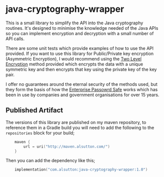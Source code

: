 # java-cryptography-wrapper

This is a small library to simplify the API into the Java cryptography routines. 
It's designed to minimise the knowledge needed of the Java APIs so you can 
implement encryption and decryption with a small number of API calls.

There are some unit tests which provide examples of how to use the API provided. 
If you want to use this library for Public/Private key encryption (Asymmetric Encryption),
I would recommend using the [Two Level Encryption](https://github.com/alsutton/java-cryptography-wrapper/blob/main/src/test/java/com/enterprisepasswordsafe/cryptography/EncryptionRoundTripTests.java#L49)
method provided which encrypts the data with a unique symmetric key and then encrypts that
key using the private key of the key pair.

I offer no guarantees around the eternal security of the methods used, but they
form the basis of how the [Enterprise Passowrd Safe](https://github.com/alsutton/enterprisepasswordsafe)
works which has been in use by companies and government organisations for
over 15 years.

## Published Artifact

The versions of this library are published on my maven repository, to
reference them in a Gradle build you will need to add the following to the
`repositories` block for your build;

```kotlin
    maven {
        url = uri("http://maven.alsutton.com/")
    }
```

Then you can add the dependency like this;

```kotlin
    implementation("com.alsutton:java-cryptography-wrapper:1.0")
```